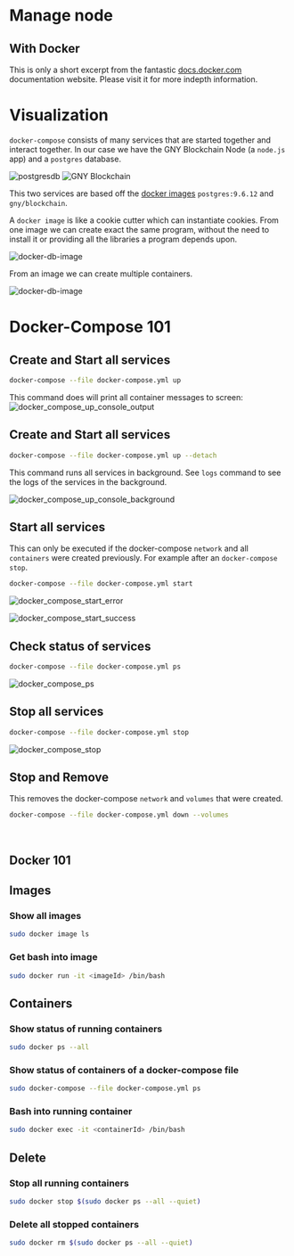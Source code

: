 # Manage node

## With Docker

This is only a short excerpt from the fantastic [docs.docker.com](https://docs.docker.com/) documentation website. Please visit it for more indepth information.

# Visualization

`docker-compose` consists of many services that are started together and interact together. In our case we have the GNY Blockchain Node (a `node.js` app) and a `postgres` database.

![postgresdb](../.vuepress/public/simple-db.png) ![GNY Blockchain](../.vuepress/public/basic-node.png)

This two services are based off the [docker images](https://docs.docker.com/engine/reference/commandline/images/) `postgres:9.6.12` and `gny/blockchain`.

A `docker image` is like a cookie cutter which can instantiate cookies. From one image we can create exact the same program, without the need to install it or providing all the libraries a program depends upon.

![docker-db-image](../.vuepress/public/docker-db-image.png)

From an image we can create multiple containers.

![docker-db-image](../.vuepress/public/docker-db-image-multiple-instances.png)

# Docker-Compose 101

## Create and Start all services

```bash
docker-compose --file docker-compose.yml up
```

This command does will print all container messages to screen:
![docker_compose_up_console_output](../.vuepress/public/docker_compose_up_console.png)

## Create and Start all services

```bash
docker-compose --file docker-compose.yml up --detach
```

This command runs all services in background. See `logs` command to see the logs of the services in the background.

![docker_compose_up_console_background](../.vuepress/public/docker_compose_up_background.png)

## Start all services

This can only be executed if the docker-compose `network` and all `containers` were created previously. For example after an `docker-compose stop`.

```bash
docker-compose --file docker-compose.yml start
```

![docker_compose_start_error](../.vuepress/public/docker_compose_start_error.png)

![docker_compose_start_success](../.vuepress/public/docker_compose_start_success.png)

## Check status of services

```bash
docker-compose --file docker-compose.yml ps
```

![docker_compose_ps](../.vuepress/public/docker_compose_ps.png)

## Stop all services

```bash
docker-compose --file docker-compose.yml stop
```

![docker_compose_stop](../.vuepress/public/docker_compose_stop.png)

## Stop and Remove

This removes the docker-compose `network` and `volumes` that were created.

```bash
docker-compose --file docker-compose.yml down --volumes
```

<br>

## Docker 101

## Images

### Show all images

```bash
sudo docker image ls
```

### Get bash into image

```bash
sudo docker run -it <imageId> /bin/bash
```

## Containers

### Show status of running containers

```bash
sudo docker ps --all
```

### Show status of containers of a docker-compose file

```bash
sudo docker-compose --file docker-compose.yml ps
```

### Bash into running container

```bash
sudo docker exec -it <containerId> /bin/bash
```

## Delete

### Stop all running containers

```bash
sudo docker stop $(sudo docker ps --all --quiet)
```

### Delete all stopped containers

```bash
sudo docker rm $(sudo docker ps --all --quiet)
```

<br/>
